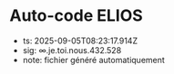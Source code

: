 # Auto-code ELIOS
- ts: 2025-09-05T08:23:17.914Z
- sig: ∞.je.toi.nous.432.528
- note: fichier généré automatiquement